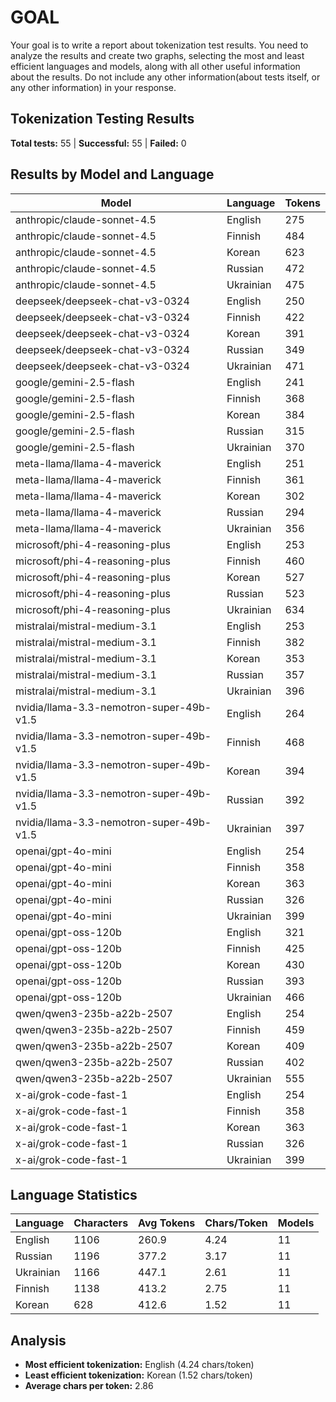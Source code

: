 # GOAL

Your goal is to write a report about tokenization test results. You need to analyze the results and create two graphs, selecting the most and least efficient languages and models, along with all other useful information about the results. Do not include any other information(about tests itself, or any other information) in your response. 

## Tokenization Testing Results

**Total tests:** 55 | **Successful:** 55 | **Failed:** 0

## Results by Model and Language

| Model | Language | Tokens |
|-------|----------|--------|
| anthropic/claude-sonnet-4.5 | English | 275 |
| anthropic/claude-sonnet-4.5 | Finnish | 484 |
| anthropic/claude-sonnet-4.5 | Korean | 623 |
| anthropic/claude-sonnet-4.5 | Russian | 472 |
| anthropic/claude-sonnet-4.5 | Ukrainian | 475 |
| deepseek/deepseek-chat-v3-0324 | English | 250 |
| deepseek/deepseek-chat-v3-0324 | Finnish | 422 |
| deepseek/deepseek-chat-v3-0324 | Korean | 391 |
| deepseek/deepseek-chat-v3-0324 | Russian | 349 |
| deepseek/deepseek-chat-v3-0324 | Ukrainian | 471 |
| google/gemini-2.5-flash | English | 241 |
| google/gemini-2.5-flash | Finnish | 368 |
| google/gemini-2.5-flash | Korean | 384 |
| google/gemini-2.5-flash | Russian | 315 |
| google/gemini-2.5-flash | Ukrainian | 370 |
| meta-llama/llama-4-maverick | English | 251 |
| meta-llama/llama-4-maverick | Finnish | 361 |
| meta-llama/llama-4-maverick | Korean | 302 |
| meta-llama/llama-4-maverick | Russian | 294 |
| meta-llama/llama-4-maverick | Ukrainian | 356 |
| microsoft/phi-4-reasoning-plus | English | 253 |
| microsoft/phi-4-reasoning-plus | Finnish | 460 |
| microsoft/phi-4-reasoning-plus | Korean | 527 |
| microsoft/phi-4-reasoning-plus | Russian | 523 |
| microsoft/phi-4-reasoning-plus | Ukrainian | 634 |
| mistralai/mistral-medium-3.1 | English | 253 |
| mistralai/mistral-medium-3.1 | Finnish | 382 |
| mistralai/mistral-medium-3.1 | Korean | 353 |
| mistralai/mistral-medium-3.1 | Russian | 357 |
| mistralai/mistral-medium-3.1 | Ukrainian | 396 |
| nvidia/llama-3.3-nemotron-super-49b-v1.5 | English | 264 |
| nvidia/llama-3.3-nemotron-super-49b-v1.5 | Finnish | 468 |
| nvidia/llama-3.3-nemotron-super-49b-v1.5 | Korean | 394 |
| nvidia/llama-3.3-nemotron-super-49b-v1.5 | Russian | 392 |
| nvidia/llama-3.3-nemotron-super-49b-v1.5 | Ukrainian | 397 |
| openai/gpt-4o-mini | English | 254 |
| openai/gpt-4o-mini | Finnish | 358 |
| openai/gpt-4o-mini | Korean | 363 |
| openai/gpt-4o-mini | Russian | 326 |
| openai/gpt-4o-mini | Ukrainian | 399 |
| openai/gpt-oss-120b | English | 321 |
| openai/gpt-oss-120b | Finnish | 425 |
| openai/gpt-oss-120b | Korean | 430 |
| openai/gpt-oss-120b | Russian | 393 |
| openai/gpt-oss-120b | Ukrainian | 466 |
| qwen/qwen3-235b-a22b-2507 | English | 254 |
| qwen/qwen3-235b-a22b-2507 | Finnish | 459 |
| qwen/qwen3-235b-a22b-2507 | Korean | 409 |
| qwen/qwen3-235b-a22b-2507 | Russian | 402 |
| qwen/qwen3-235b-a22b-2507 | Ukrainian | 555 |
| x-ai/grok-code-fast-1 | English | 254 |
| x-ai/grok-code-fast-1 | Finnish | 358 |
| x-ai/grok-code-fast-1 | Korean | 363 |
| x-ai/grok-code-fast-1 | Russian | 326 |
| x-ai/grok-code-fast-1 | Ukrainian | 399 |

## Language Statistics

| Language | Characters | Avg Tokens | Chars/Token | Models |
|----------|------------|------------|-------------|--------|
| English | 1106 | 260.9 | 4.24 | 11 |
| Russian | 1196 | 377.2 | 3.17 | 11 |
| Ukrainian | 1166 | 447.1 | 2.61 | 11 |
| Finnish | 1138 | 413.2 | 2.75 | 11 |
| Korean | 628 | 412.6 | 1.52 | 11 |

## Analysis

- **Most efficient tokenization:** English (4.24 chars/token)
- **Least efficient tokenization:** Korean (1.52 chars/token)
- **Average chars per token:** 2.86
